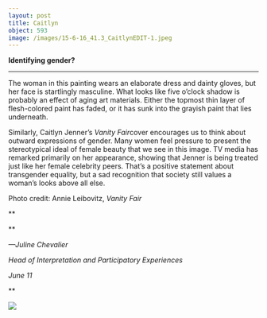 ```yaml
---
layout: post
title: Caitlyn
object: 593
image: /images/15-6-16_41.3_CaitlynEDIT-1.jpeg
---
```

**Identifying gender?**

****

The woman in this painting wears an elaborate dress and dainty gloves, but her face is startlingly masculine. What looks like five o’clock shadow is probably an effect of aging art materials. Either the topmost thin layer of flesh-colored paint has faded, or it has sunk into the grayish paint that lies underneath. 

Similarly, Caitlyn Jenner’s *Vanity Fair*cover encourages us to think about outward expressions of gender. Many women feel pressure to present the stereotypical ideal of female beauty that we see in this image. TV media has remarked primarily on her appearance, showing that Jenner is being treated just like her female celebrity peers. That’s a positive statement about transgender equality, but a sad recognition that society still values a woman’s looks above all else. 

Photo credit: Annie Leibovitz, *Vanity Fair*

**

**

*—Juline Chevalier*

*Head of Interpretation and Participatory Experiences*

*June 11*

**


![]({{siteurl.base}}/images/15-6-16_41.3_CaitlynEDIT-1.jpeg)
